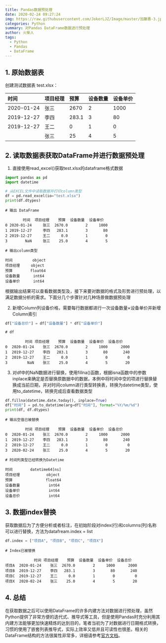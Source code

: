 ```yaml
---
title: Pandas数据预处理
date: 2020-02-24 09:27:24
img: https://raw.githubusercontent.com/JokerLJZ/Image/master/加藤惠-3.jpg
categories: Python
summary: 对Pandas DataFrame数据进行预处理
author: 火柴人
tags:
  - Python
  - Pandas
  - DataFrame
---
```


## 1. 原始数据表

创建测试数据表 test.xlsx：

| 时间       | 项目经理 | 预算  | 设备数量 | 设备单价 |
| :--------- | :------- | :---- | :------- | -------- |
| 2020-01-24 | 张三     | 2670  | 2        | 1000     |
| 2019-12-27 | 李四     | 283.1 | 3        | 80       |
| 2019-12-27 | 王二     | 0     | 1        | 0        |
|            | 张三     | 25    | 4        | 5        |

## 2. 读取数据表获取DataFrame并进行数据预处理

1. 直接使用read_excel()获取test.xlsx的dataframe格式数据

```python
import pandas as pd
import datetime

# 从EXCEL文件中读取数据并打印column类型
df = pd.read_excel(io="test.xlsx")
print(df.dtypes)
```

```
# 输出 DataFrame

        时间  项目经理    预算  设备数量  设备单价
0 2020-01-24     张三  2670.0        2     1000
1 2019-12-27     李四   283.1        3       80
2 2019-12-27     王二     0.0        1        0
3        NaN     张三    25.0        4        5

# 输出column类型

时间         object
项目经理     object
预算        float64
设备数量      int64
设备单价      int64
```

根据输出结果可以查看数据类型及，接下来要对数据的格式及形势进行预处理，以满足数据分析的需求。下面分几个步骤针对几种场景做数据预处理

2. 新增Column列设备价格，需要每行数据都进行一次设备数量×设备单价并新增Column索引

```python
df["设备总价"] = df["设备数量"] * df["设备单价"]
```

```
# df

         时间 项目经理    预算  设备数量  设备单价  设备总价
0  2020-01-24    张三  2670.0        2     1000      2000
1  2019-12-27    李四   283.1        3       80       240
2  2019-12-27    王二     0.0        1        0         0
3         NaN    张三    25.0        4        5        20
```

3. 对df中的NaN数据进行替换，使用fillna()函数，根据isna函数中的参数inplace来确定是否替换原数据中的数据，本例中将时间中空的项进行替换替换成当前日期，并对时间column进行类型转换表，转换为datetime类型，使用to_datetime，转换完成后查看数据类型

```python
df.fillna(datetime.date.today(), inplace=True) 
df["时间"] = pd.to_datetime(arg=df["时间"], format="%Y/%m/%d")
print(df, df.dtypes)
```

```
# 输出空值已被替换

         时间 项目经理    预算  设备数量  设备单价  设备总价
0  2020-01-24    张三  2670.0        2     1000      2000
1  2019-12-27    李四   283.1        3       80       240
2  2019-12-27    王二     0.0        1        0         0
3  2020-02-24    张三    25.0        4        5        20

# 时间列类型已经转换为Datetime

时间        datetime64[ns]
项目经理            object
预算               float64
设备数量             int64
设备单价             int64
设备总价             int64
```

## 3. 数据index替换

获取数据后为了方便分析或者标注，在初始阶段对index(行)和columns(列)名称可以进行替换，方法为datafream.index = list

```python
df.index = ["项目A", "项目B", "项目C", "项目X"]
```

```
# Index已被替换

             时间 项目经理    预算  设备数量  设备单价  设备总价
项目A  2020-01-24    张三  2670.0        2     1000      2000
项目B  2019-12-27    李四   283.1        3       80       240
项目C  2019-12-27    王二     0.0        1        0         0
项目X  2020-02-24    张三    25.0        4        5        20
```

## 4. 总结

在获取数据之后可以使用DataFrame的许多内建方法对数据进行预处理，虽然Python提供了非常方便的迭代式、推导式等工具，但是使用Pandas时充分利用其内建方法能够更加快速精炼的达到目的，笔者当初为了对数据进行日期格式转换，习惯的使用了嵌套列表推导式，实际上效率又低并且可读性也很差。相关的DataFrame结构的方法很属性非常多，详细请参考[官方文档](https://pandas.pydata.org/pandas-docs/stable/reference/frame.html)。